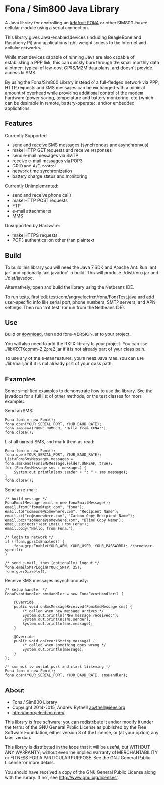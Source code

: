 Fona / Sim800 Java Library
===
A Java library for controlling an [Adafruit
FONA](https://www.adafruit.com/product/1946) or other SIM800-based cellular
module using a serial connection.

This library gives Java-enabled devices (including BeagleBone and Raspberry Pi)
and applications light-weight access to the Internet and cellular networks.  

While most devices capable of running Java are also capable of establishing a
PPP link, this can quickly burn through the small monthly data allotment
typical of low-cost GPRS/M2M data plans, and doesn't provide access to SMS.

By using the Fona/Sim800 Library instead of a full-fledged network via PPP,
HTTP requests and SMS messages can be exchanged with a minimal amount of
overhead while providing additional control of the modem hardware (power
saving, temperature and battery monitoring, etc.) which can be desirable in
remote, battery-operated, and/or embedded applications.

Features
---
Currently Supported:
* send and receive SMS messages (synchronous and asynchronous)
* make HTTP GET requests and receive responses
* send e-mail messages via SMTP
* receive e-mail messages via POP3
* GPIO and A/D control
* network time synchronization
* battery charge status and monitoring

Currently Unimplemented:
* send and receive phone calls
* make HTTP POST requests
* FTP 
* e-mail attachments
* MMS

Unsupported by Hardware:
* make HTTPS requests
* POP3 authentication other than plaintext

Build
---
To build this library you will need the Java 7 SDK and Apache Ant. Run 'ant
jar' and optionally 'ant javadoc' to build.  This will produce ./dist/fona.jar
and ./dist/javadoc.

Alternatively, open and build the library using the Netbeans IDE.  

To run tests, first edit test/com/angryelectron/fona/FonaTest.java and add
user-specific info like serial port, phone numbers, SMTP servers, and APN
settings.  Then run 'ant test' (or run from the Netbeans IDE).

Use
---
Build or [download](https://github.com/angryelectron/fona/releases), then add 
fona-VERSION.jar to your project.  

You will also need to add the RXTX library to your project.  You can use
./lib/RXTXcomm-2.2pre2.jar if it is not already part of your class path.

To use any of the e-mail features, you'll need Java Mail.  You can use
./lib/mail.jar if it is not already part of your class path.

Examples
---
Some simplified examples to demonstrate how to use the library.  See the
javadocs for a full list of other methods, or the test classes for more
examples.  

Send an SMS:

	Fona fona = new Fona();
	fona.open(YOUR_SERIAL_PORT, YOUR_BAUD_RATE);
	fona.smsSend(PHONE_NUMBER, "Hello from FONA!");
	fona.close();

List all unread SMS, and mark them as read:

	Fona fona = new Fona();
	fona.open(YOUR_SERIAL_PORT, YOUR_BAUD_RATE);
	List<FonaSmsMessage> messages = fona.smsRead(FonaSMSMessage.Folder.UNREAD, true);
	for (FonaSmsMessage sms : messages) {
		System.out.println(sms.sender + ": " + sms.message);
	}
	fona.close();

Send an e-mail:

	/* build message */
	FonaEmailMessage email = new FonaEmailMessage();
	email.from("fona@test.com", "Fona");
	email.to("someone@somewhere.com", "Recipient Name");
	email.cc("cc@somewhere.com", "Carbon Copy Recipient Name");
	email.bcc("someone@somewhere.com", "Blind Copy Name");
	email.subject("Test Email From Fona");
	email.body("Hello, from Fona.");

	/* login to network */	
	if (!fona.gprsIsEnabled() {
		fona.grpsEnable(YOUR_APN, YOUR_USER, YOUR_PASSWORD); //provider-specific
	}

	/* send e-mail, then (optionally) logout */
	fona.emailSMTPLogin(YOUR_SMTP, 25);
	fona.gprsDisable();

Receive SMS messages asynchronously:

	/* setup handler */
	FonaEventHandler smsHandler = new FonaEventHandler() {

		@Override
		public void onSmsMessageReceived(FonaSmsMessage sms) {
			/* called when new message arrives */
			System.out.println("New message received:");
			System.out.println(sms.sender);
			System.out.println(sms.message);
		}

		@Override
		public void onError(String message) {
			/* called when something goes wrong */
			System.out.println(message);
		}
	};

	/* connect to serial port and start listening */
	Fona fona = new Fona();
	fona.open(YOUR_SERIAL_PORT, YOUR_BAUD_RATE, smsHandler);

About
---
* Fona / Sim800 Library 
* Copyright 2014-2015, Andrew Bythell <abythell@ieee.org>
* http://angryelectron.com/
 
This library is free software: you can redistribute it and/or modify it under
the terms of the GNU General Public License as published by the Free Software
Foundation, either version 3 of the License, or (at your option) any later
version.

This library is distributed in the hope that it will be useful, but WITHOUT ANY
WARRANTY; without even the implied warranty of MERCHANTABILITY or FITNESS FOR A
PARTICULAR PURPOSE. See the GNU General Public License for more details.

You should have received a copy of the GNU General Public License along with
the library. If not, see <http://www.gnu.org/licenses/>.
